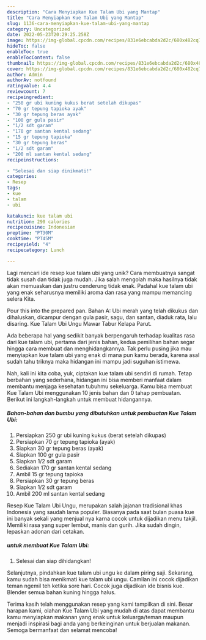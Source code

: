 ```yaml
---
description: "Cara Menyiapkan Kue Talam Ubi yang Mantap"
title: "Cara Menyiapkan Kue Talam Ubi yang Mantap"
slug: 1136-cara-menyiapkan-kue-talam-ubi-yang-mantap
category: Uncategorized
date: 2022-05-23T20:29:25.258Z
image: https://img-global.cpcdn.com/recipes/831e6ebcabda2d2c/680x482cq70/kue-talam-ubi-foto-resep-utama.jpg
hideToc: false
enableToc: true
enableTocContent: false
thumbnail: https://img-global.cpcdn.com/recipes/831e6ebcabda2d2c/680x482cq70/kue-talam-ubi-foto-resep-utama.jpg
cover: https://img-global.cpcdn.com/recipes/831e6ebcabda2d2c/680x482cq70/kue-talam-ubi-foto-resep-utama.jpg
author: Admin
authorAv: notfound
ratingvalue: 4.4
reviewcount: 7
recipeingredient:
- "250 gr ubi kuning kukus berat setelah dikupas"
- "70 gr tepung tapioka ayak"
- "30 gr tepung beras ayak"
- "100 gr gula pasir"
- "1/2 sdt garam"
- "170 gr santan kental sedang"
- "15 gr tepung tapioka"
- "30 gr tepung beras"
- "1/2 sdt garam"
- "200 ml santan kental sedang"
recipeinstructions:

- "Selesai dan siap dinikmati!"
categories:
- Resep
tags:
- kue
- talam
- ubi

katakunci: kue talam ubi 
nutrition: 290 calories
recipecuisine: Indonesian
preptime: "PT30M"
cooktime: "PT45M"
recipeyield: "4"
recipecategory: Lunch

---
```





Lagi mencari ide resep kue talam ubi yang unik? Cara membuatnya sangat tidak susah dan tidak juga mudah. Jika salah mengolah maka hasilnya tidak akan memuaskan dan justru cenderung tidak enak. Padahal kue talam ubi yang enak seharusnya memiliki aroma dan rasa yang mampu memancing selera Kita.





Pour this into the prepared pan. Bahan A: Ubi merah yang telah dikukus dan dihaluskan, dicampur dengan gula pasir, sagu, dan santan, diaduk rata, lalu disaring. Kue Talam Ubi Ungu Mawar Tabur Kelapa Parut.

Ada beberapa hal yang sedikit banyak berpengaruh terhadap kualitas rasa dari kue talam ubi, pertama dari jenis bahan, kedua pemilihan bahan segar hingga cara membuat dan menghidangkannya. Tak perlu pusing jika mau menyiapkan kue talam ubi yang enak di mana pun kamu berada, karena asal sudah tahu triknya maka hidangan ini mampu jadi suguhan istimewa.






Nah, kali ini kita coba, yuk, ciptakan kue talam ubi sendiri di rumah. Tetap berbahan yang sederhana, hidangan ini bisa memberi manfaat dalam membantu menjaga kesehatan tubuhmu sekeluarga. Kamu bisa membuat Kue Talam Ubi menggunakan 10 jenis bahan dan 0 tahap pembuatan. Berikut ini langkah-langkah untuk membuat hidangannya.

<!--inarticleads1-->

##### Bahan-bahan dan bumbu yang dibutuhkan untuk pembuatan Kue Talam Ubi:

1. Persiapkan 250 gr ubi kuning kukus (berat setelah dikupas)
1. Persiapkan 70 gr tepung tapioka (ayak)
1. Siapkan 30 gr tepung beras (ayak)
1. Siapkan 100 gr gula pasir
1. Siapkan 1/2 sdt garam
1. Sediakan 170 gr santan kental sedang
1. Ambil 15 gr tepung tapioka
1. Persiapkan 30 gr tepung beras
1. Siapkan 1/2 sdt garam
1. Ambil 200 ml santan kental sedang


Resep Kue Talam Ubi Ungu, merupakan salah jajanan tradisional khas Indonesia yang saudah lama populer. Biasanya pada saat bulan puasa kue ini banyak sekali yang menjual nya karna cocok untuk dijadikan menu takjil. Memiliki rasa yang super lembut, manis dan gurih. Jika sudah dingin, lepaskan adonan dari cetakan. 

<!--inarticleads2-->

#####  untuk membuat Kue Talam Ubi:


1. Selesai dan siap dihidangkan!

Selanjutnya, pindahkan kue talam ubi ungu ke dalam piring saji. Sekarang, kamu sudah bisa menikmati kue talam ubi ungu. Camilan ini cocok dijadikan teman ngemil teh ketika sore hari. Cocok juga dijadikan ide bisnis kue. Blender semua bahan kuning hingga halus. 

Terima kasih telah menggunakan resep yang kami tampilkan di sini. Besar harapan kami, olahan Kue Talam Ubi yang mudah di atas dapat membantu kamu menyiapkan makanan yang enak untuk keluarga/teman maupun menjadi inspirasi bagi anda yang berkeinginan untuk berjualan makanan. Semoga bermanfaat dan selamat mencoba!
